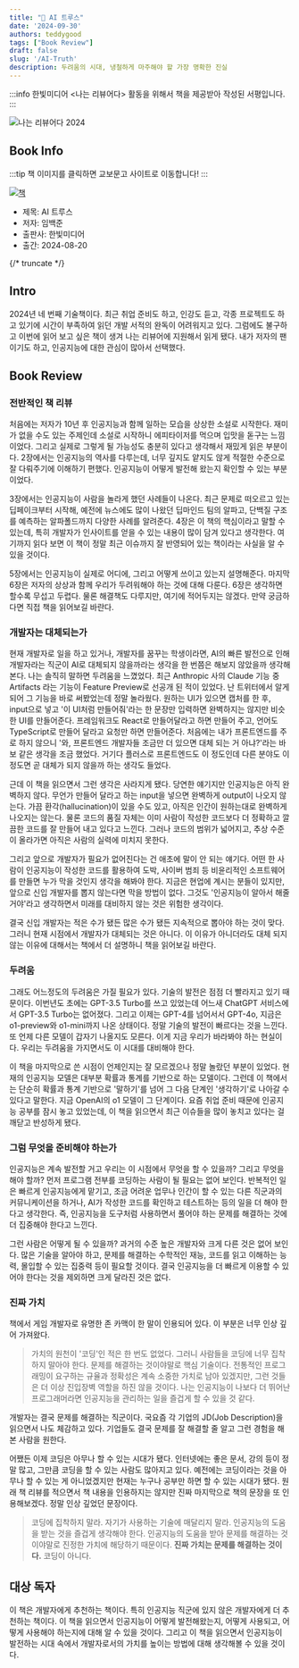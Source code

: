 ```yaml
---
title: "📖 AI 트루스"
date: '2024-09-30'
authors: teddygood
tags: ["Book Review"]
draft: false
slug: '/AI-Truth'
description: 두려움의 시대, 냉철하게 마주해야 할 가장 명확한 진실
---
```


:::info
한빛미디어 \<나는 리뷰어다\> 활동을 위해서 책을 제공받아 작성된 서평입니다.
:::

![나는 리뷰어다 2024](../assets/I-am-reviewer-2024.jpg)

## Book Info

:::tip
책 이미지를 클릭하면 교보문고 사이트로 이동합니다!
:::

[![책](../assets/review/AI-Truth.png)](https://product.kyobobook.co.kr/detail/S000214055422)

- 제목: AI 트루스
- 저자: 임백준
- 출판사: 한빛미디어
- 출간: 2024-08-20

{/* truncate */}

## Intro

2024년 네 번째 기술책이다. 최근 취업 준비도 하고, 인강도 듣고, 각종 프로젝트도 하고 있기에 시간이 부족하여 읽던 개발 서적의 완독이 어려워지고 있다. 그럼에도 불구하고 이번에 읽어 보고 싶은 책이 생겨 나는 리뷰어에 지원해서 읽게 됐다. 내가 저자의 팬이기도 하고, 인공지능에 대한 관심이 많아서 선택했다.

## Book Review

### 전반적인 책 리뷰

처음에는 저자가 10년 후 인공지능과 함께 일하는 모습을 상상한 소설로 시작한다. 재미가 없을 수도 있는 주제인데 소설로 시작하니 에피타이저를 먹으며 입맛을 돋구는 느낌이었다. 그리고 실제로 그렇게 될 가능성도 충분히 있다고 생각해서 재밌게 읽은 부분이다. 2장에서는 인공지능의 역사를 다루는데, 너무 깊지도 얕지도 않게 적절한 수준으로 잘 다뤄주기에 이해하기 편했다. 인공지능이 어떻게 발전해 왔는지 확인할 수 있는 부분이었다.

3장에서는 인공지능이 사람을 놀라게 했던 사례들이 나온다. 최근 문제로 떠오르고 있는 딥페이크부터 시작해, 예전에 뉴스에도 많이 나왔던 딥마인드 팀의 알파고, 단백질 구조를 예측하는 알파폴드까지 다양한 사례를 알려준다. 4장은 이 책의 핵심이라고 말할 수 있는데, 특히 개발자가 인사이트를 얻을 수 있는 내용이 많이 담겨 있다고 생각한다. 여기까지 읽다 보면 이 책이 정말 최근 이슈까지 잘 반영되어 있는 책이라는 사실을 알 수 있을 것이다.

5장에서는 인공지능이 실제로 어디에, 그리고 어떻게 쓰이고 있는지 설명해준다. 마지막 6장은 저자의 상상과 함께 우리가 두려워해야 하는 것에 대해 다룬다. 6장은 생각하면 할수록 무섭고 두렵다. 물론 해결책도 다루지만, 여기에 적어두지는 않겠다. 만약 궁금하다면 직접 책을 읽어보길 바란다.

### 개발자는 대체되는가

현재 개발자로 일을 하고 있거나, 개발자를 꿈꾸는 학생이라면, AI의 빠른 발전으로 인해 개발자라는 직군이 AI로 대체되지 않을까라는 생각을 한 번쯤은 해보지 않았을까 생각해본다. 나는 솔직히 말하면 두려움을 느꼈었다. 최근 Anthropic 사의 Claude 기능 중 Artifacts 라는 기능이 Feature Preview로 선공개 된 적이 있었다. 난 트위터에서 알게 되어 그 기능을 바로 써봤었는데 정말 놀라웠다. 원하는 UI가 있으면 캡처를 한 후, input으로 넣고 '이 UI처럼 만들어줘'라는 한 문장만 입력하면 완벽하지는 않지만 비슷한 UI를 만들어준다. 프레임워크도 React로 만들어달라고 하면 만들어 주고, 언어도 TypeScript로 만들어 달라고 요청만 하면 만들어준다. 처음에는 내가 프론트엔드를 주로 하지 않으니 '와, 프론트엔드 개발자들 조금만 더 있으면 대체 되는 거 아냐?'라는 바보 같은 생각을 조금 했었다. 거기다 플러스로 프론트엔드도 이 정도인데 다른 분야도 이 정도면 곧 대체가 되지 않을까 하는 생각도 들었다.

근데 이 책을 읽으면서 그런 생각은 사라지게 됐다. 당연한 얘기지만 인공지능은 아직 완벽하지 않다. 무언가 만들어 달라고 하는 input을 넣으면 완벽하게 output이 나오지 않는다. 가끔 환각(hallucination)이 있을 수도 있고, 아직은 인간이 원하는대로 완벽하게 나오지는 않는다. 물론 코드의 품질 자체는 이미 사람이 작성한 코드보다 더 정확하고 깔끔한 코드를 잘 만들어 내고 있다고 느낀다. 그러나 코드의 범위가 넓어지고, 추상 수준이 올라가면 아직은 사람의 실력에 미치지 못한다.  

그리고 앞으로 개발자가 필요가 없어진다는 건 애초에 말이 안 되는 얘기다. 어떤 한 사람이 인공지능이 작성한 코드를 활용하여 도박, 사이버 범죄 등 비윤리적인 소프트웨어를 만들면 누가 막을 것인지 생각을 해봐야 한다. 지금은 현업에 계시는 분들이 있지만, 앞으로 신입 개발자를 뽑지 않는다면 막을 방법이 없다. 그것도 '인공지능이 알아서 해줄 거야'라고 생각하면서 미래를 대비하지 않는 것은 위험한 생각이다.

결국 신입 개발자는 적은 수가 됐든 많은 수가 됐든 지속적으로 뽑아야 하는 것이 맞다. 그러니 현재 시점에서 개발자가 대체되는 것은 아니다. 이 이유가 아니더라도 대체 되지 않는 이유에 대해서는 책에서 더 설명하니 책을 읽어보길 바란다.

### 두려움

그래도 어느정도의 두려움은 가질 필요가 있다. 기술의 발전은 점점 더 빨라지고 있기 때문이다. 이번년도 초에는 GPT-3.5 Turbo를 쓰고 있었는데 어느새 ChatGPT 서비스에서 GPT-3.5 Turbo는 없어졌다. 그리고 이제는 GPT-4를 넘어서서 GPT-4o, 지금은 o1-preview와 o1-mini까지 나온 상태이다. 정말 기술의 발전이 빠르다는 것을 느낀다. 또 언제 다른 모델이 갑자기 나올지도 모른다. 이게 지금 우리가 바라봐야 하는 현실이다. 우리는 두려움을 가지면서도 이 시대를 대비해야 한다.

이 책을 마지막으로 쓴 시점이 언제인지는 잘 모르겠으나 정말 놀랐던 부분이 있었다. 현재의 인공지능 모델은 대부분 확률과 통계를 기반으로 하는 모델이다. 그런데 이 책에서는 단순히 확률과 통계 기반으로 '말하기'를 넘어 그 다음 단계인 '생각하기'로 나아갈 수 있다고 말한다. 지금 OpenAI의 o1 모델이 그 단계이다. 요즘 취업 준비 때문에 인공지능 공부를 잠시 놓고 있었는데, 이 책을 읽으면서 최근 이슈들을 많이 놓치고 있다는 걸 깨닫고 반성하게 됐다. 

### 그럼 무엇을 준비해야 하는가

인공지능은 계속 발전할 거고 우리는 이 시점에서 무엇을 할 수 있을까? 그리고 무엇을 해야 할까? 먼저 프로그램 전부를 코딩하는 사람이 될 필요는 없어 보인다. 반복적인 일은 빠르게 인공지능에게 맡기고, 조금 어려운 업무나 인간이 할 수 있는 다른 직군과의 커뮤니케이션을 하거나, AI가 작성한 코드를 확인하고 테스트하는 등의 일을 더 해야 한다고 생각한다. 즉, 인공지능을 도구처럼 사용하면서 풀어야 하는 문제를 해결하는 것에 더 집중해야 한다고 느낀다.

그런 사람은 어떻게 될 수 있을까? 과거의 수준 높은 개발자와 크게 다른 것은 없어 보인다. 많은 기술을 알아야 하고, 문제를 해결하는 수학적인 재능, 코드를 읽고 이해하는 능력, 몰입할 수 있는 집중력 등이 필요할 것이다. 결국 인공지능을 더 빠르게 이용할 수 있어야 한다는 것을 제외하면 크게 달라진 것은 없다.

### 진짜 가치

책에서 게임 개발자로 유명한 존 카맥이 한 말이 인용되어 있다. 이 부분은 너무 인상 깊어 가져왔다.

> 가치의 원천이 '코딩'인 적은 한 번도 없었다. 그러니 사람들을 코딩에 너무 집착하지 말아야 한다. 문제를 해결하는 것이야말로 핵심 기술이다. 전통적인 프로그래밍이 요구하는 규율과 정확성은 계속 소중한 가치로 남아 있겠지만, 그런 것들은 더 이상 진입장벽 역할을 하진 않을 것이다. 나는 인공지능이 나보다 더 뛰어난 프로그래머라면 인공지능을 관리하는 일을 즐겁게 할 수 있을 것 같다.

개발자는 결국 문제를 해결하는 직군이다. 국요즘 각 기업의 JD(Job Description)을 읽으면서 나도 체감하고 있다. 기업들도 결국 문제를 잘 해결할 줄 알고 그런 경험을 해본 사람을 원한다.

어쨌든 이제 코딩은 아무나 할 수 있는 시대가 됐다. 인터넷에는 좋은 문서, 강의 등이 정말 많고, 그만큼 코딩을 할 수 있는 사람도 많아지고 있다. 예전에는 코딩이라는 것을 아무나 할 수 있는 게 아니었겠지만 현재는 누구나 공부만 하면 할 수 있는 시대가 됐다. 원래 책 리뷰를 적으면서 책 내용을 인용하지는 않지만 진짜 마지막으로 책의 문장을 또 인용해보겠다. 정말 인상 깊었던 문장이다.

> 코딩에 집착하지 말라. 자기가 사용하는 기술에 매달리지 말라. 인공지능의 도움을 받는 것을 즐겁게 생각해야 한다. 인공지능의 도움을 받아 문제를 해결하는 것이야말로 진정한 가치에 해당하기 때문이다. **진짜 가치는 문제를 해결하는 것이다.** 코딩이 아니다.

## 대상 독자

이 책은 개발자에게 추천하는 책이다. 특히 인공지능 직군에 있지 않은 개발자에게 더 추천하는 책이다. 이 책을 읽으면서 인공지능이 어떻게 발전해왔는지, 어떻게 사용되고, 어떻게 사용해야 하는지에 대해 알 수 있을 것이다. 그리고 이 책을 읽으면서 인공지능이 발전하는 시대 속에서 개발자로서의 가치를 높이는 방법에 대해 생각해볼 수 있을 것이다. 
